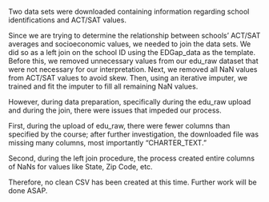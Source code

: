Two data sets were downloaded containing information regarding school identifications and ACT/SAT values.

Since we are trying to determine the relationship between schools’ ACT/SAT averages and socioeconomic values, we needed to join the data sets. 
We did so as a left join on the school ID using the EDGap_data as the template. Before this, we removed unnecessary values from our edu_raw dataset that were not necessary for our interpretation. 
Next, we removed all NaN values from ACT/SAT values to avoid skew. Then, using an iterative imputer, we trained and fit the imputer to fill all remaining NaN values.

However, during data preparation, specifically during the edu_raw upload and during the join, there were issues that impeded our process.

First, during the upload of edu_raw, there were fewer columns than specified by the course; after further investigation, the downloaded file was missing many columns, most importantly “CHARTER_TEXT.”

Second, during the left join procedure, the process created entire columns of NaNs for values like State, Zip Code, etc.

Therefore, no clean CSV has been created at this time. Further work will be done ASAP.
